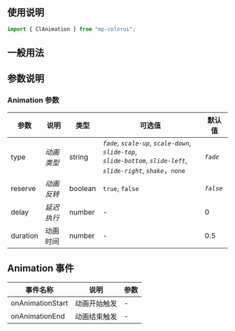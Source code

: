 ## 使用说明

```jsx
import { ClAnimation } from "mp-colorui";
```

## 一般用法

<CodeShow componentName='animation' />

## 参数说明

### Animation 参数

| 参数     | 说明       | 类型    | 可选值                                                                                                                            | 默认值    |
| -------- | ---------- | ------- | --------------------------------------------------------------------------------------------------------------------------------- | --------- |
| type     | _动画类型_ | string  | _`fade`_, _`scale-up`_, _`scale-down`_, _`slide-top`_, <br />_`slide-bottom`_, _`slide-left`_, _`slide-right`_, _`shake`_，`none` | _`fade`_  |
| reserve  | _动画反转_ | boolean | `true`, `false`                                                                                                                   | _`false`_ |
| delay    | _延迟执行_ | number  | -                                                                                                                                 | 0         |
| duration | 动画时间   | number  | -                                                                                                                                 | 0.5       |

## Animation 事件

| 事件名称         | 说明         | 参数 |
| ---------------- | ------------ | ---- |
| onAnimationStart | 动画开始触发 | -    |
| onAnimationEnd   | 动画结束触发 | -    |

<FloatPhone url="https://yinliangdream.github.io/mp-colorui-h5-demo/#/pages/components/animation/index" />
